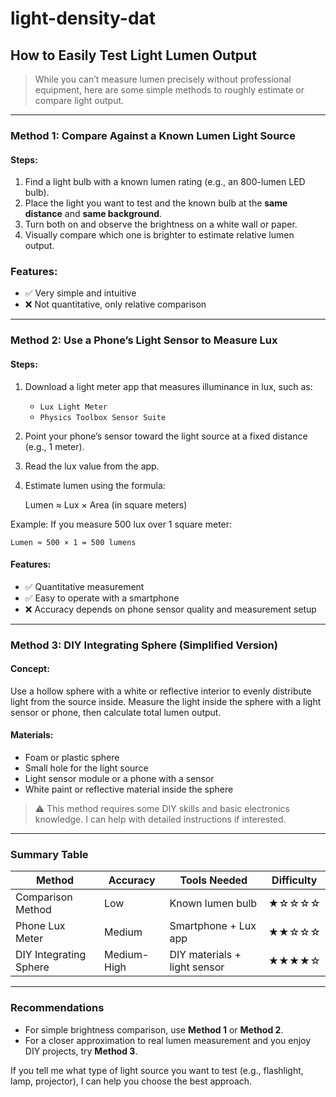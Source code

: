 
# light-density-dat

## How to Easily Test Light Lumen Output

> While you can’t measure lumen precisely without professional equipment, here are some simple methods to roughly estimate or compare light output.

---

### Method 1: Compare Against a Known Lumen Light Source

#### Steps:
1. Find a light bulb with a known lumen rating (e.g., an 800-lumen LED bulb).
2. Place the light you want to test and the known bulb at the **same distance** and **same background**.
3. Turn both on and observe the brightness on a white wall or paper.
4. Visually compare which one is brighter to estimate relative lumen output.

### Features:
- ✅ Very simple and intuitive
- ❌ Not quantitative, only relative comparison

---

### Method 2: Use a Phone’s Light Sensor to Measure Lux

#### Steps:
1. Download a light meter app that measures illuminance in lux, such as:
   - `Lux Light Meter`
   - `Physics Toolbox Sensor Suite`
2. Point your phone’s sensor toward the light source at a fixed distance (e.g., 1 meter).
3. Read the lux value from the app.
4. Estimate lumen using the formula:

    Lumen ≈ Lux × Area (in square meters)

Example: If you measure 500 lux over 1 square meter:

    Lumen ≈ 500 × 1 = 500 lumens


#### Features:
- ✅ Quantitative measurement
- ✅ Easy to operate with a smartphone
- ❌ Accuracy depends on phone sensor quality and measurement setup

---

### Method 3: DIY Integrating Sphere (Simplified Version)

#### Concept:
Use a hollow sphere with a white or reflective interior to evenly distribute light from the source inside. Measure the light inside the sphere with a light sensor or phone, then calculate total lumen output.

#### Materials:
- Foam or plastic sphere
- Small hole for the light source
- Light sensor module or a phone with a sensor
- White paint or reflective material inside the sphere

> ⚠️ This method requires some DIY skills and basic electronics knowledge. I can help with detailed instructions if interested.

---

### Summary Table

| Method           | Accuracy   | Tools Needed                 | Difficulty      |
|------------------|------------|------------------------------|-----------------|
| Comparison Method| Low        | Known lumen bulb             | ★☆☆☆☆           |
| Phone Lux Meter  | Medium     | Smartphone + Lux app         | ★★☆☆☆           |
| DIY Integrating Sphere | Medium-High | DIY materials + light sensor | ★★★★☆          |

---

### Recommendations

- For simple brightness comparison, use **Method 1** or **Method 2**.
- For a closer approximation to real lumen measurement and you enjoy DIY projects, try **Method 3**.

If you tell me what type of light source you want to test (e.g., flashlight, lamp, projector), I can help you choose the best approach.
